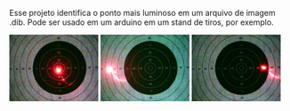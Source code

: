 Esse projeto identifica o ponto mais luminoso em um arquivo de imagem .dib. Pode ser usado em um arduino em um stand de tiros, por exemplo.

![alt text](/1.dib)
![alt text](/2.dib)
![alt text](/3.dib)
